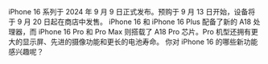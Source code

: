iPhone 16 系列于 2024 年 9 月 9 日正式发布。预购于 9 月 13 日开始，设备将于 9 月 20 日起在商店中发售。
iPhone 16 和 iPhone 16 Plus 配备了新的 A18 处理器，而 iPhone 16 Pro 和 Pro Max 则搭载了 A18 Pro 芯片。Pro 机型还拥有更大的显示屏、先进的摄像功能和更长的电池寿命。
你对 iPhone 16 的哪些新功能感兴趣呢？